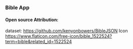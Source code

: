 ### Bible App



#### Open source Attribution:
dataset: https://github.com/kenyonbowers/BibleJSON 
Icon https://www.flaticon.com/free-icon/bible_1522524?term=bible&related_id=1522524